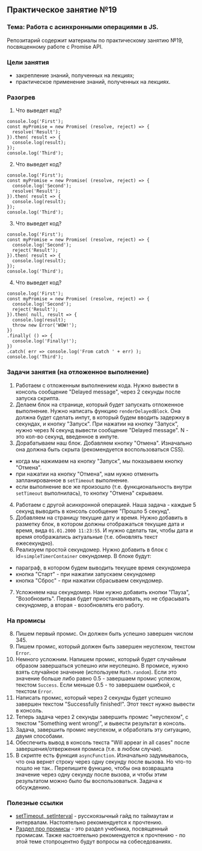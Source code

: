 ## Практическое занятие №19

### Тема: Работа с асинхронными операциями в JS.

Репозитарий содержит материалы по практическому занятию №19, посвященному работе с Promise API.

### Цели занятия
- закрепление знаний, полученных на лекциях;
- практическое применение знаний, полученных на лекциях.

### Разогрев
1. Что выведет код?
```
console.log('First');
const myPromise = new Promise( (resolve, reject) => {
  resolve('Result');
}).then( result => {
  console.log(result);
});
console.log('Third');
```

2. Что выведет код?
```
console.log('First');
const myPromise = new Promise( (resolve, reject) => {
  console.log('Second');
  resolve('Result');
}).then( result => {
  console.log(result);
});
console.log('Third');
```

3. Что выведет код?
```
console.log('First');
const myPromise = new Promise( (resolve, reject) => {
  console.log('Second');
  reject('Result');
}).then( result => {
  console.log(result);
});
console.log('Third');
```

4. Что выведет код?
```
console.log('First');
const myPromise = new Promise( (resolve, reject) => {
  console.log('Second');
  reject('Result');
}).then( null, result => {
  console.log(result);
  throw new Error('WOW!');
})
.finally( () => {
  console.log('Finally!');
})
.catch( err => console.log('From catch ' + err) );
console.log('Third');
```

### Задачи занятия (на отложенное выполнение)
1. Работаем с отложенным выполнением кода. Нужно вывести в консоль сообщение "Delayed message", через 2 секунды после запуска скрипта.
2. Делаем блок на странице, который будет запускать отложенное выполнение. Нужно написать функцию `renderDelayedBlock`. Она должна будет сделать инпут, в который будем вводить задержку в секундах, и кнопку "Запуск". При нажатии на кнопку "Запуск", нужно через N секунд вывести сообщение "Delayed message". N - это кол-во секунд, введенное в инпуте.
3. Дорабатываем наш блок. Добавляем кнопку "Отмена". Изначально она должна быть скрыта (рекомендуется воспользоваться CSS).
 - когда мы нажимаем на кнопку "Запуск", мы показываем кнопку "Отмена".
 - при нажатии на кнопку "Отмена", нам нужно отменить запланированное в `setTimeout` выполнение.
 - если выполнение все же произошло (т.е. функциональность внутри `setTimeout` выполнилась), то кнопку "Отмена" скрываем.
4. Работаем с другой асинхронной операцией. Наша задача - каждые 5 секунд выводить в консоль сообщение "Прошло 5 секунд".
5. Добавляем на страницу текущие дату и время. Нужно добавить в разметку блок, в котором должны отображаться текущие дата и время, вида `01.01.2000 11:23:55`. И нужно сделать так, чтобы дата и время отображались актуальные (т.е. обновлять текст ежесекундно).
6. Реализуем простой секундомер. Нужно добавить в блок с id=`simpleTimerContainer` секундомер. В блоке будут:
 - параграф, в котором будем выводить текущее время секундомера
 - кнопка "Старт" - при нажатии запускаем секундомер
 - кнопка "Сброс" - при нажатии сбрасываем секундомер.
7. Усложняем наш секундомер. Нам нужно добавить кнопки "Пауза", "Возобновить". Первая будет приостанавливать, но не сбрасывать секундомер, а вторая - возобновлять его работу.

### На промисы
8. Пишем первый промис. Он должен быть успешно завершен числом 345.
9. Пишем промис, который должен быть завершен неуспехом, текстом `Error`.
10. Немного усложним. Напишем промис, который будет случайным образом завершаться успешно или неуспешно. В промисе, нужно взять случайное значение (используем `Math.random`). Если это значение больше либо равно 0.5 - завершаем промис успехом, текстом `Success`. Если меньше 0.5 - то завершаем ошибкой, с текстом `Error`.
11. Написать промис, который через 2 секунды будет успешно завершен текстом "Successfully finished!". Этот текст нужно вывести в консоль.
12. Теперь задача через 2 секунды завершить промис "неуспехом", с текстом "Something went wrong!", и вывести результат в консоль.
13. Задача, завершить промис неуспехом, и обработать эту ситуацию, двумя способами.
14. Обеспечить вывод в консоль текста "Will appear in all cases" после завершения/отвержения промиса (т.е. в любом случае).
15. В скрипте есть функция `asyncFunction`. Изначально задумывалось, что она вернет строку через одну секунду после вызова. Но что-то пошло не так.. Перепишите функцию, чтобы она возвращала значение через одну секунду после вызова, и чтобы этим результатом можно было бы воспользоваться. Задача к обсуждению.

### Полезные ссылки
 - [setTimeout, setInterval](https://learn.javascript.ru/settimeout-setinterval) - русскоязычный гайд по таймаутам и интервалам. Настоятельно рекомендуется к прочтению.
 - [Раздел про промисы](https://learn.javascript.ru/async) - это раздел учебника, посвященный промисам. Также настоятельно рекомендуется к прочтению - по этой теме стопроцентно будут вопросы на собеседованиях.
